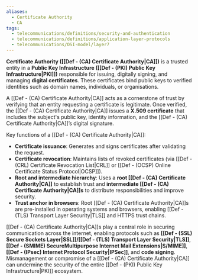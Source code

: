 ```yaml
---
aliases:
  - Certificate Authority
  - CA
tags:
  - telecommunications/definitions/security-and-authentication
  - telecommunications/definitions/application-layer-protocols
  - telecommunications/OSI-model/layer7
---
```


**Certificate Authority ([[Def - (CA) Certificate Authority|CA]])** is a trusted entity in a **Public Key Infrastructure ([[Def - (PKI) Public Key Infrastructure|PKI]])** responsible for issuing, digitally signing, and managing **digital certificates**. These certificates bind public keys to verified identities such as domain names, individuals, or organisations.

A [[Def - (CA) Certificate Authority|CA]] acts as a cornerstone of trust by verifying that an entity requesting a certificate is legitimate. Once verified, the [[Def - (CA) Certificate Authority|CA]] issues a **X.509 certificate** that includes the subject's public key, identity information, and the [[Def - (CA) Certificate Authority|CA]]’s digital signature.

Key functions of a [[Def - (CA) Certificate Authority|CA]]:
- **Certificate issuance**: Generates and signs certificates after validating the request.
- **Certificate revocation**: Maintains lists of revoked certificates (via [[Def - (CRL) Certificate Revocation List|CRL]] or [[Def - (OCSP) Online Certificate Status Protocol|OCSP]]).
- **Root and intermediate hierarchy**: Uses a **root [[Def - (CA) Certificate Authority|CA]]** to establish trust and **intermediate [[Def - (CA) Certificate Authority|CA]]s** to distribute responsibilities and improve security.
- **Trust anchor in browsers**: Root [[Def - (CA) Certificate Authority|CA]]s are pre-installed in operating systems and browsers, enabling [[Def - (TLS) Transport Layer Security|TLS]] and HTTPS trust chains.

[[Def - (CA) Certificate Authority|CA]]s play a central role in securing communication across the internet, enabling protocols such as **[[Def - (SSL) Secure Sockets Layer|SSL]]/[[Def - (TLS) Transport Layer Security|TLS]]**, **[[Def - (SMIME) SecureMultipurpose Internet Mail Extensions|S/MIME]]**, **[[Def - (IPsec) Internet Protocol Security|IPSec]]**, and **code signing**. Mismanagement or compromise of a [[Def - (CA) Certificate Authority|CA]] can undermine the security of the entire [[Def - (PKI) Public Key Infrastructure|PKI]] ecosystem.
